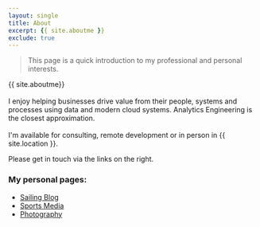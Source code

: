```yaml
---
layout: single
title: About
excerpt: {{ site.aboutme }} 
exclude: true
---
```


> This page is a quick introduction to my professional and personal interests.

{{ site.aboutme}}
<br>
<br>
I enjoy helping businesses drive value from their people, systems and processes using data and modern cloud systems. Analytics Engineering is the closest approximation.
<br>
<br>
I'm available for consulting, remote development or in person in {{ site.location }}. 
<br>


Please get in touch via the links on the right.


### My personal pages:

* [Sailing Blog](/sailing/)
* [Sports Media](/sports/)
* [Photography](/photos)



